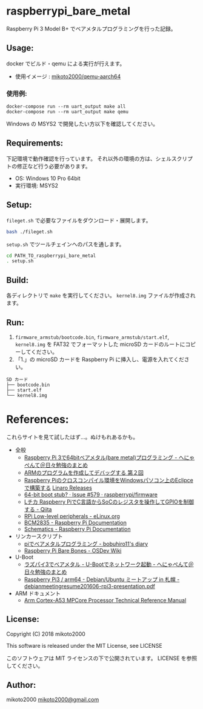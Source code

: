 raspberrypi_bare_metal
======================

Raspberry Pi 3 Model B+ でベアメタルプログラミングを行った記録。


Usage:
------

docker でビルド・qemu による実行が行えます。

- 使用イメージ : [mikoto2000/qemu-aarch64](https://hub.docker.com/r/mikoto2000/qemu-aarch64/)


### 使用例:

```
docker-compose run --rm uart_output make all
docker-compose run --rm uart_output make qemu
```

Windows の MSYS2 で開発したい方以下を確認してください。

Requirements:
-------------

下記環境で動作確認を行っています。
それ以外の環境の方は、シェルスクリプトの修正など行う必要があります。

- OS: Windows 10 Pro 64bit
- 実行環境: MSYS2


Setup:
------

``fileget.sh`` で必要なファイルをダウンロード・展開します。

```sh
bash ./fileget.sh
```

``setup.sh`` でツールチェインへのパスを通します。

```sh
cd PATH_TO_raspberrypi_bare_metal
. setup.sh
```

Build:
------

各ディレクトリで ``make`` を実行してください。
``kernel8.img`` ファイルが作成されます。


Run:
----

1. ``firmware_armstub/bootcode.bin``, ``firmware_armstub/start.elf``, ``kernel8.img`` を FAT32 でフォーマットした microSD カードのルートにコピーしてください。
2. 「1.」の microSD カードを Raspberry Pi に挿入し、電源を入れてください。

```
SD カード
├── bootcode.bin
├── start.elf
└── kernel8.img
```

References:
===========

これらサイトを見て試したはず...。ぬけもれあるかも。

- 全般
    - [Raspberry Pi 3で64bitベアメタル(bare metal)プログラミング - へにゃぺんて＠日々勉強のまとめ](http://d.hatena.ne.jp/cupnes/20160529/1464513206)
    - [ARMのプログラムを作成してデバッグする 第２回](http://blog.techlab-xe.net/archives/3315)
    - [Raspberry Piのクロスコンパイル環境をWindowsパソコン上のEclipceで構築する](http://animod.jp/contents/2016/05/08/raspberry-pi-cross-compile-windows-eclipse/)
    [Linaro Releases](https://releases.linaro.org/components/toolchain/binaries/latest/aarch64-linux-gnu/)
    - [64-bit boot stub? · Issue #579 · raspberrypi/firmware](https://github.com/raspberrypi/firmware/issues/579#issuecomment-205525205)
    - [Lチカ Raspberry PiでC言語からSoCのレジスタを操作してGPIOを制御する - Qiita](http://qiita.com/moutend/items/534d597cf5c867273319)
    - [RPi Low-level peripherals - eLinux.org](http://elinux.org/RPi_Low-level_peripherals)
    - [BCM2835 - Raspberry Pi Documentation](https://www.raspberrypi.org/documentation/hardware/raspberrypi/bcm2835/README.md)
     - [Schematics - Raspberry Pi Documentation](https://www.raspberrypi.org/documentation/hardware/raspberrypi/schematics/README.md)
- リンカースクリプト
    - [piでベアメタルプログラミング - bobuhiro11's diary](http://blog.bobuhiro11.net/2014/01-13-baremetal.html)
    - [Raspberry Pi Bare Bones - OSDev Wiki](http://wiki.osdev.org/ARM_RaspberryPi_Tutorial_C)
- U-Boot
    - [ラズパイ3でベアメタル - U-Bootでネットワーク起動 - へにゃぺんて＠日々勉強のまとめ](http://d.hatena.ne.jp/cupnes/20160529/1464512815)
    - [Raspberry Pi3 / arm64 - Debian/Ubuntu ミートアップ in 札幌 - debianmeetingresume201606-rpi3-presentation.pdf](http://tokyodebian.alioth.debian.org/pdf/debianmeetingresume201606-rpi3-presentation.pdf)
- ARM ドキュメント
    - [Arm Cortex-A53 MPCore Processor Technical Reference Manual](http://infocenter.arm.com/help/index.jsp?topic=/com.arm.doc.ddi0500j/index.html)


License:
--------

Copyright (C) 2018 mikoto2000

This software is released under the MIT License, see LICENSE

このソフトウェアは MIT ライセンスの下で公開されています。 LICENSE を参照してください。


Author:
-------

mikoto2000 <mikoto2000@gmail.com>

